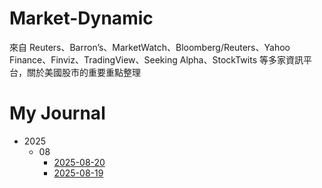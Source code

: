 # Market-Dynamic
來自 Reuters、Barron’s、MarketWatch、Bloomberg/Reuters、Yahoo Finance、Finviz、TradingView、Seeking Alpha、StockTwits 等多家資訊平台，關於美國股市的重要重點整理
# My Journal

- 2025
  - 08
    - [2025-08-20](journal/2025/08/2025-08-20.md)
    - [2025-08-19](journal/2025/08/2025-08-19.md)
